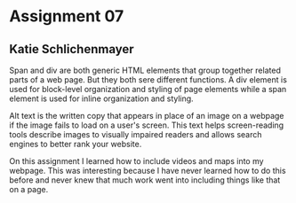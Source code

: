 # Assignment 07
## Katie Schlichenmayer

Span and div are both generic HTML elements that group together related parts of a web page. But they both sere different functions. A div element is used for block-level organization and styling of page elements while a span element is used for inline organization and styling.

Alt text is the written copy that appears in place of an image on a webpage if the image fails to load on a user's screen. This text helps screen-reading tools describe images to visually impaired readers and allows search engines to better rank your website.

On this assignment I learned how to include videos and maps into my webpage. This was interesting because I have never learned how to do this before and never knew that much work went into including things like that on a page.
